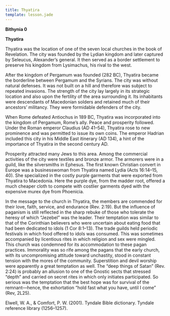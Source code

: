 ```yaml
---
title: Thyatira
template: lesson.jade
---
```



**Bithynia 0**

**Thyatira**

Thyatira was the location of one of the seven local churches in the book
of Revelation. The city was founded by the Lydian kingdom and later
captured by Seleucus, Alexander’s general. It then served as a border
settlement to preserve his kingdom from Lysimachus, his rival to the
west.

After the kingdom of Pergamum was founded (282 BC), Thyatira became the
borderline between Pergamum and the Syrians. The city was without
natural defenses. It was not built on a hill and therefore was subject
to repeated invasions. The strength of the city lay largely in its
strategic location and also upon the fertility of the area surrounding
it. Its inhabitants were descendants of Macedonian solders and retained
much of their ancestors’ militancy. They were formidable defenders of
the city.

When Rome defeated Antiochus in 189 BC, Thyatira was incorporated into
the kingdom of Pergamum, Rome’s ally. Peace and prosperity followed.
Under the Roman emperor Claudius (AD 41–54), Thyatira rose to new
prominence and was permitted to issue its own coins. The emperor Hadrian
included this city in his Middle East itinerary (AD 134), a hint of the
importance of Thyatira in the second century AD.

Prosperity attracted many Jews to this area. Among the commercial
activities of the city were textiles and bronze armor. The armorers were
in a guild, like the silversmiths in Ephesus. The first known Christian
convert in Europe was a businesswoman from Thyatira named Lydia (Acts
16:14–15, 40). She specialized in the costly purple garments that were
exported from Thyatira to Macedonia. Here the purple dye, from the
madder root, offered a much cheaper cloth to compete with costlier
garments dyed with the expensive murex dye from Phoenicia.

In the message to the church in Thyatira, the members are commended for
their love, faith, service, and endurance (Rev. 2:19). But the influence
of paganism is still reflected in the sharp rebuke of those who tolerate
the heresy of which “Jezebel” was the leader. Their temptation was
similar to that of the Corinthian believers who were uncertain about
eating food that had been dedicated to idols (1 Cor 8:1–13). The trade
guilds held periodic festivals in which food offered to idols was
consumed. This was sometimes accompanied by licentious rites in which
religion and sex were mingled. This church was condemned for its
accommodation to these pagan practices. Immorality was so rife among the
pagans that the early church, with its uncompromising attitude toward
unchastity, stood in constant tension with the mores of the community.
Superstition and devil worship were apparently a great temptation as
well. The “deep things of Satan” (Rev. 2:24) is probably an allusion to
one of the Gnostic sects that stressed “depth” and carried on secret
rites in which only initiates participated. So serious was the
temptation that the best hope was for survival of the remnant—hence, the
exhortation “hold fast what you have, until I come” (Rev, 2L25).

Elwell, W. A., & Comfort, P. W. (2001). Tyndale Bible dictionary.
Tyndale reference library (1256–1257).

